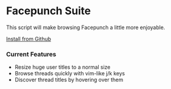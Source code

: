 Facepunch Suite
===

This script will make browsing Facepunch a little more enjoyable.
  
[Install from Github](https://github.com/luastoned/facepunch-suite/raw/master/Facepuch-Suite.user.js)

### Current Features
* Resize huge user titles to a normal size
* Browse threads quickly with vim-like j/k keys
* Discover thread titles by hovering over them
